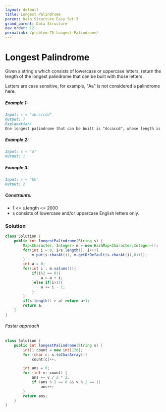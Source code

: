```yaml
---
layout: default
title: Longest Palindrome
parent: Data Structure Easy Set 3
grand_parent: Data Structure
nav_order: 12
permalink: /problem-75-Longest-Palindrome/
---
```

# Longest Palindrome

Given a string s which consists of lowercase or uppercase letters, return the length of the longest palindrome that can be built with those letters.

Letters are case sensitive, for example, "Aa" is not considered a palindrome here.

##### Example 1:
```markdown
Input: s = "abccccdd"
Output: 7
Explanation:
One longest palindrome that can be built is "dccaccd", whose length is 7.
```
##### Example 2:
```markdown
Input: s = "a"
Output: 1
```
##### Example 3:
```markdown
Input: s = "bb"
Output: 2
```
##### Constraints:
* 1 <= s.length <= 2000
* s consists of lowercase and/or uppercase English letters only.

### Solution
```java
class Solution {
    public int longestPalindrome(String s) {
        Map<Character, Integer> m = new HashMap<Character,Integer>();
        for(int i = 0; i<s.length(); i++){
            m.put(s.charAt(i), m.getOrDefault(s.charAt(i),0)+1);
        }
        int a = 0;
        for(int i : m.values()){
            if(i%2 == 0){
                a = a + i;
            }else if(i>1){
                a += i - 1;
            }
        }
        if(s.length() > a) return a+1;
        return a;
    }
}
```
###### Faster approach
```java
class Solution {
    public int longestPalindrome(String s) {
        int[] count = new int[128];
        for (char c: s.toCharArray())
            count[c]++;

        int ans = 0;
        for (int v: count) {
            ans += v / 2 * 2;
            if (ans % 2 == 0 && v % 2 == 1)
                ans++;
        }
        return ans;
    }
}
```